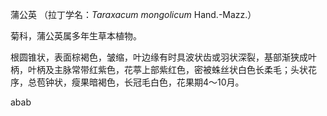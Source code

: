 蒲公英
（拉丁学名：*Taraxacum mongolicum* Hand.-Mazz.）

菊科，蒲公英属多年生草本植物。

根圆锥状，表面棕褐色，皱缩，叶边缘有时具波状齿或羽状深裂，基部渐狭成叶柄，叶柄及主脉常带红紫色，花葶上部紫红色，密被蛛丝状白色长柔毛；头状花序，总苞钟状，瘦果暗褐色，长冠毛白色，花果期4～10月。

abab